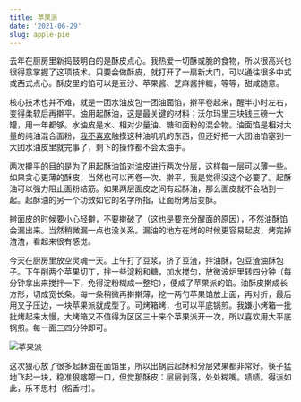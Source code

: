```yaml
---
title: 苹果派
date: '2021-06-29'
slug: apple-pie
---
```


去年在厨房里新捣鼓明白的是酥皮点心。我热爱一切酥或脆的食物，所以很高兴也很得意掌握了这项技术。只要会做酥皮，就打开了一扇新大门，可以通往很多中式或西式点心。酥皮里的馅可以是豆沙、苹果酱、芝麻酱拌糖，等等，甜咸随意。

核心技术也并不难，就是一团水油皮包一团油面馅，擀平卷起来，醒半小时左右，变得柔软后再擀平。油用起酥油，这是最关键的材料；沃尔玛里三块钱三磅一大罐，用一年都够。水油皮是水、相对少量油、糖和面粉的混合物。油面馅是相对大量的纯油混合面粉，[我不喜欢](/cn/2018/10/baking/)触摸这种油叽叽的东西，但还好把一大团油馅塞到一大团水油皮里就完事了，剩下的操作都不会太油手。

两次擀平的目的是为了用起酥油馅对油皮进行两次分层，这样每一层可以薄一些。如果贪心更薄的酥皮，当然也可以再卷一次、擀平，我是觉得没这个必要了。起酥油可以强力阻止面粉结筋。如果两层面皮之间有起酥油，那么面皮就不会粘到一起。起酥油的另一个功效如它的名字所指，让面粉烤后变酥。

擀面皮的时候要小心轻擀，不要擀破了（这也是要充分醒面的原因），不然油酥馅会漏出来。当然稍微漏一点也没关系。漏油的地方在烤的时候更容易起皮，烤完掉渣渣，看起来很有感觉。

今天在厨房里放空灵魂一天。上午打了豆浆，挤了豆渣，拌油酥，包豆渣油酥包子。下午削两个苹果切丁，拌一些淀粉和糖，加水搅匀，放微波炉里转四分钟（每分钟拿出来搅拌一下，免得淀粉糊成一整坨），便成了苹果派的馅。油酥皮擀成长方形，切成宽长条。每一条稍微再擀擀薄，挖一两勺苹果馅放上面，再对折，最后用叉子压边，一块苹果派就成型了。可烤箱烤，也可以平底锅煎。我嫌小烤箱一批批烤起来太慢，大烤箱又不值得为区区三十来个苹果派开一次，所以喜欢用大平底锅煎。每一面三四分钟即可。

![苹果派](https://user-images.githubusercontent.com/163582/123898404-e3490780-d92a-11eb-8230-f4e8ed14f324.jpg)

这次狠心放了很多起酥油在面馅里，所以出锅后起酥和分层效果都非常好。筷子猛地飞起一块，稳准狠喀嚓一口，但觉那酥皮：层层剥落，处处糊嘴。啧啧。得派如此，乐不思村（稻香村）。
